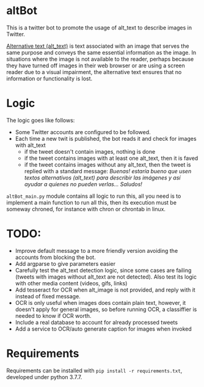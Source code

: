 # altBot
This is a twitter bot to promote the usage of alt_text to describe images in Twitter.

[Alternative text (alt_text)](https://en.wikipedia.org/wiki/Wikipedia:Manual_of_Style/Accessibility/Alternative_text_for_images)
 is text associated with an image that serves the same purpose and conveys the same essential information as 
 the image. In situations where the image is not available to the reader, perhaps because they have turned off 
 images in their web browser or are using a screen reader due to a visual impairment, the alternative text ensures 
 that no information or functionality is lost.

# Logic

The logic goes like follows:

 * Some Twitter accounts are configured to be followed. 
 * Each time a new twit is published, the bot reads it and check for images with alt_text
     * if the tweet doesn't contain images, nothing is done
     * if the tweet contains images with at least one alt_text, then it is faved
     * if the tweet contains images without any alt_text, then the tweet is replied with a standard message: _Buenas! estaría bueno que usen textos alternativos (alt_text) para describir las imágenes 
     y así ayudar a quienes no pueden verlas... Saludos!_ 
     
`altBot_main.py` module contains all logic to run this, all you need is to implement a main function
to run all this, then its execution must be someway chroned, for instance with chron or chrontab in linux. 
    
# TODO:
 * Improve default message to a more friendly version avoiding the accounts from blocking the bot.
 * Add argparse to give parameters easier
 * Carefully test the alt_text detection logic, since some cases are failing (tweets with images without alt_text are not detected). Also test its logic with other media content (videos, gifs, links)
 * Add tesseract for OCR when alt_image is not provided, and reply with it instead of fixed message.
 * OCR is only useful when images does contain plain text, however, it doesn't apply for general images, so before running OCR, a classiffier is needed to know if OCR worth.
 * Include a real database to account for already processed tweets
 * Add a service to OCR/auto generate caption for images when invoked
 
# Requirements

Requirements can be installed with `pip install -r requirements.txt`, developed under python 3.7.7. 
 
